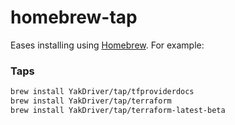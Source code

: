 # homebrew-tap

Eases installing using [Homebrew](https://brew.sh). For example:

### Taps

```sh
brew install YakDriver/tap/tfproviderdocs
brew install YakDriver/tap/terraform
brew install YakDriver/tap/terraform-latest-beta
```
